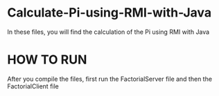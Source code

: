 # Calculate-Pi-using-RMI-with-Java
In these files, you will find the calculation of the Pi using RMI with Java
# HOW TO RUN
After you compile the files, first run the FactorialServer file and then the FactorialClient file

